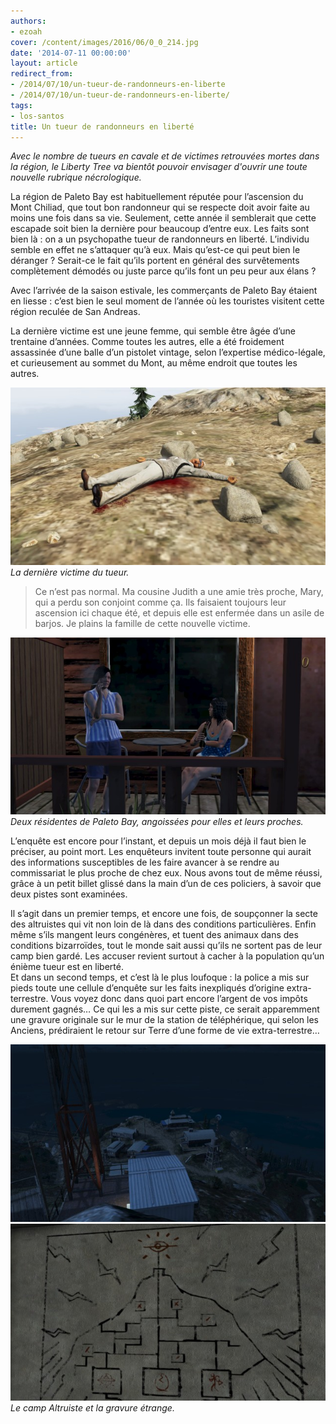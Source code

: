 ```yaml
---
authors:
- ezoah
cover: /content/images/2016/06/0_0_214.jpg
date: '2014-07-11 00:00:00'
layout: article
redirect_from:
- /2014/07/10/un-tueur-de-randonneurs-en-liberte
- /2014/07/10/un-tueur-de-randonneurs-en-liberte/
tags:
- los-santos
title: Un tueur de randonneurs en liberté
---
```



_Avec le nombre de tueurs en cavale et de victimes retrouvées mortes dans la région, le Liberty Tree va bientôt pouvoir envisager d'ouvrir une toute nouvelle rubrique nécrologique._

La région de Paleto Bay est habituellement réputée pour l’ascension du Mont Chiliad, que tout bon randonneur qui se respecte doit avoir faite au moins une fois dans sa vie. Seulement, cette année il semblerait que cette escapade soit bien la dernière pour beaucoup d’entre eux. Les faits sont bien là : on a un psychopathe tueur de randonneurs en liberté. L’individu semble en effet ne s’attaquer qu’à eux. Mais qu’est-ce qui peut bien le déranger ? Serait-ce le fait qu’ils portent en général des survêtements complètement démodés ou juste parce qu’ils font un peu peur aux élans ?

Avec l’arrivée de la saison estivale, les commerçants de Paleto Bay étaient en liesse : c’est bien le seul moment de l’année où les touristes visitent cette région reculée de San Andreas.

La dernière victime est une jeune femme, qui semble être âgée d’une trentaine d’années. Comme toutes les autres, elle a été froidement assassinée d’une balle d’un pistolet vintage, selon l’expertise médico-légale, et curieusement au sommet du Mont, au même endroit que toutes les autres.

![La dernière victime du tueur.](/content/images/2016/06/0_0_215.jpg)
_La dernière victime du tueur._

> Ce n’est pas normal. Ma cousine Judith a une amie très proche, Mary, qui a perdu son conjoint comme ça. Ils faisaient toujours leur ascension ici chaque été, et depuis elle est enfermée dans un asile de barjos. Je plains la famille de cette nouvelle victime.

![Deux résidentes de Paleto Bay, angoissées pour elles et leurs proches.](/content/images/2016/06/0_0_216.jpg)
_Deux résidentes de Paleto Bay, angoissées pour elles et leurs proches._

L’enquête est encore pour l’instant, et depuis un mois déjà il faut bien le préciser, au point mort. Les enquêteurs invitent toute personne qui aurait des informations susceptibles de les faire avancer à se rendre au commissariat le plus proche de chez eux. Nous avons tout de même réussi, grâce à un petit billet glissé dans la main d’un de ces policiers, à savoir que deux pistes sont examinées.

Il s’agit dans un premier temps, et encore une fois, de soupçonner la secte des altruistes qui vit non loin de là dans des conditions particulières. Enfin même s’ils mangent leurs congénères, et tuent des animaux dans des conditions bizarroïdes, tout le monde sait aussi qu’ils ne sortent pas de leur camp bien gardé. Les accuser revient surtout à cacher à la population qu’un énième tueur est en liberté.  
Et dans un second temps, et c’est là le plus loufoque : la police a mis sur pieds toute une cellule d’enquête sur les faits inexpliqués d’origine extra-terrestre. Vous voyez donc dans quoi part encore l’argent de vos impôts durement gagnés… Ce qui les a mis sur cette piste, ce serait apparemment une gravure originale sur le mur de la station de téléphérique, qui selon les Anciens, prédiraient le retour sur Terre d’une forme de vie extra-terrestre…

![](/content/images/2016/06/0_0_217.jpg)
![Le camp Altruiste et la gravure étrange.](/content/images/2016/06/0_0_218.jpg)
_Le camp Altruiste et la gravure étrange._